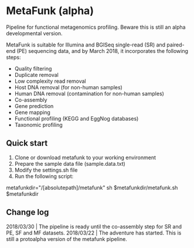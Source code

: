 # MetaFunk (alpha)
Pipeline for functional metagenomics profiling. Beware this is still an alpha developmental version.

MetaFunk is suitable for Illumina and BGISeq single-read (SR) and paired-end (PE) sequencing data, and by March 2018, it incorporates the following steps:

- Quality filtering
- Duplicate removal
- Low complexity read removal
- Host DNA removal (for non-human samples)
- Human DNA removal (contamination for non-human samples)
- Co-assembly
- Gene prediction
- Gene mapping
- Functional profiling (KEGG and EggNog databases)
- Taxonomic profiling

## Quick start
1. Clone or download metafunk to your working environment
2. Prepare the sample data file (sample.data.txt)
3. Modify the settings.sh file 
4. Run the following script:

metafunkdir="/[absolutepath]/metafunk"
sh $metafunkdir/metafunk.sh $metafunkdir

## Change log
2018/03/30 | The pipeline is ready until the co-assembly step for SR and PE, SF and MF datasets.
2018/03/22 | The adventure has started. This is still a protoalpha version of the metafunk pipeline.
